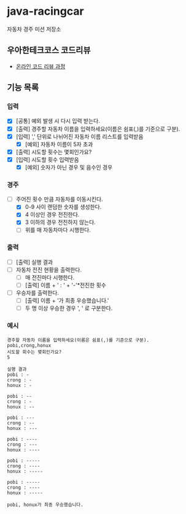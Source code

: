 # java-racingcar

자동차 경주 미션 저장소

## 우아한테크코스 코드리뷰

- [온라인 코드 리뷰 과정](https://github.com/woowacourse/woowacourse-docs/blob/master/maincourse/README.md)

## 기능 목록

### 입력

- [x] [공통] 예외 발생 시 다시 입력 받는다.
- [x] [출력] 경주할 자동차 이름을 입력하세요(이름은 쉼표(,)를 기준으로 구분).
- [x] [입력] ',' 단위로 나뉘어진 자동차 이름 리스트를 입력받음
  - [x] [예외] 자동차 이름이 5자 초과
- [x] [출력] 시도할 횟수는 몇회인가요?
- [x] [입력] 시도할 횟수 입력받음
  - [x] [예외] 숫자가 아닌 경우 및 음수인 경우

### 경주

- [ ] 주어진 횟수 만큼 자동차를 이동시킨다.
  - [x] 0-9 사이 랜덤한 숫자를 생성한다.
  - [x] 4 이상인 경우 전진한다.
  - [x] 3 이하의 경우 전진하지 않는다.
  - [ ] 위를 매 자동차마다 시행한다.

### 출력

- [ ] [출력] 실행 결과
- [ ] 자동차 전진 현황을 출력한다.
  - [ ] 매 전진마다 시행한다.
  - [ ] [출력] 이름 + ' : ' + '-'*전진한 횟수
- [ ] 우승자를 출력한다.
  - [ ] [출력] 이름 + '가 최종 우승했습니다.'
  - [ ] 두 명 이상 우승한 경우 ', ' 로 구분한다.

### 예시

```
경주할 자동차 이름을 입력하세요(이름은 쉼표(,)를 기준으로 구분).
pobi,crong,honux
시도할 회수는 몇회인가요?
5

실행 결과
pobi : -
crong : -
honux : -

pobi : --
crong : -
honux : --

pobi : ---
crong : --
honux : ---

pobi : ----
crong : ---
honux : ----

pobi : -----
crong : ----
honux : -----

pobi : -----
crong : ----
honux : -----

pobi, honux가 최종 우승했습니다.
```